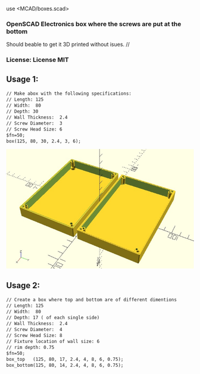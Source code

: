 use <MCAD/boxes.scad>

### OpenSCAD Electronics box where the screws are put at the bottom
Should beable to get it 3D printed without isues.
//
### License: License MIT

## Usage 1:

```
// Make abox with the following specifications:
// Length: 125
// Width:  80
// Depth: 30
// Wall Thickness:  2.4
// Screw Diameter:  3
// Screw Head Size: 6
$fn=50;
box(125, 80, 30, 2.4, 3, 6);
```
![Electronics Box](images/box_inside.jpg "Electronics Box")

## Usage 2:
```
// Create a box where top and bottom are of different dimentions
// Length: 125
// Width:  80
// Depth: 17 ( of each single side)
// Wall Thickness:  2.4
// Screw Diameter:  4
// Screw Head Size: 8
// Fixture location of wall size: 6
// rim depth: 0.75
$fn=50;
box_top   (125, 80, 17, 2.4, 4, 8, 6, 0.75);
box_bottom(125, 80, 14, 2.4, 4, 8, 6, 0.75);
```

